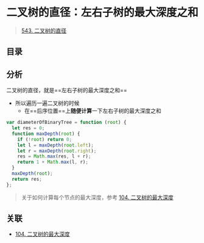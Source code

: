 
# 二叉树的直径：左右子树的最大深度之和


> [543. 二叉树的直径](https://leetcode.cn/problems/diameter-of-binary-tree/)


## 目录
<!-- toc -->
 ## 分析 

二叉树的直径，就是==左右子树的最大深度之和==
- 所以遍历一遍二叉树的时候
	- 在==后序位置==上**随便计算**一下左右子树的最大深度之和

```javascript
var diameterOfBinaryTree = function (root) {
  let res = 0;
  function maxDepth(root) {
    if (!root) return 0;
    let l = maxDepth(root.left);
    let r = maxDepth(root.right);
    res = Math.max(res, l + r);
    return 1 + Math.max(l, r);
  }
  maxDepth(root);
  return res;
};

```

> 关于如何计算每个节点的最大深度，参考 [104. 二叉树的最大深度](/post/tuUGi4qR.html)

## 关联

- [104. 二叉树的最大深度](/post/tuUGi4qR.html)